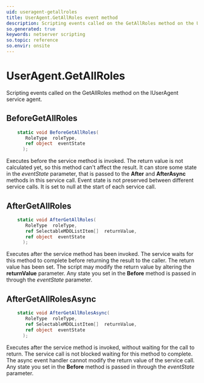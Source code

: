 ```yaml
---
uid: useragent-getallroles
title: UserAgent.GetAllRoles event method
description: Scripting events called on the GetAllRoles method on the UserAgent service agent.
so.generated: true
keywords: netserver scripting
so.topic: reference
so.envir: onsite
---
```

# UserAgent.GetAllRoles

Scripting events called on the <see cref='M:IUserAgent.GetAllRoles'>GetAllRoles</see> method on the <see cref='IUserAgent'>IUserAgent</see>  service agent.

## BeforeGetAllRoles
```cs
    static void BeforeGetAllRoles(
       RoleType  roleType,
       ref object  eventState
      );
```
Executes before the service method is invoked.
The return value is not calculated yet, so this method can't affect the result.
It can store some state in the *eventState* parameter, that is passed to the **After** and **AfterAsync** methods in this service call.
Event state is not preserved between different service calls. It is set to null at the start of each service call.
## AfterGetAllRoles
```cs
    static void AfterGetAllRoles(
       RoleType  roleType,
       ref SelectableMDOListItem[]  returnValue,
       ref object  eventState
      );
```
Executes after the service method has been invoked. The service waits for this method to complete before returning the result to the caller.
The return value has been set. The script may modify the return value by altering the **returnValue** parameter.
Any state you set in the **Before** method is passed in through the *eventState* parameter.
## AfterGetAllRolesAsync
```cs
    static void AfterGetAllRolesAsync(
       RoleType  roleType,
       ref SelectableMDOListItem[]  returnValue,
       ref object  eventState
      );
```
Executes after the service method is invoked, without waiting for the call to return.
The service call is not blocked waiting for this method to complete.
The async event handler cannot modify the return value of the service call.
Any state you set in the **Before** method is passed in through the *eventState* parameter.

